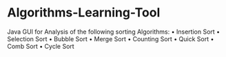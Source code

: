 # Algorithms-Learning-Tool
Java GUI for Analysis of the following sorting Algorithms:
•	Insertion Sort
•	Selection Sort
•	Bubble Sort
•	Merge Sort
•	Counting Sort
•	Quick Sort
•	Comb Sort
•	Cycle Sort
